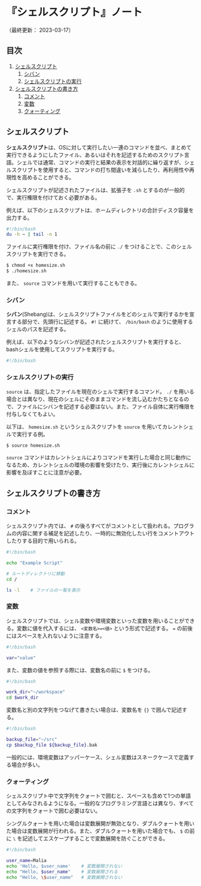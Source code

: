 # 『シェルスクリプト』ノート

（最終更新： 2023-03-17）


## 目次

1. [シェルスクリプト](#シェルスクリプト)
	1. [シバン](#シバン)
	1. [シェルスクリプトの実行](#シェルスクリプトの実行)
1. [シェルスクリプトの書き方](#シェルスクリプトの書き方)
	1. [コメント](#コメント)
	1. [変数](#変数)
	1. [クォーティング](#クォーティング)


## シェルスクリプト

**シェルスクリプト**は、OSに対して実行したい一連のコマンドを並べ、まとめて実行できるようにしたファイル、あるいはそれを記述するためのスクリプト言語。シェルでは通常、コマンドの実行と結果の表示を対話的に繰り返すが、シェルスクリプトを使用すると、コマンドの打ち間違いを減らしたり、再利用性や再現性を高めることができる。

シェルスクリプトが記述されたファイルは、拡張子を `.sh` とするのが一般的で、実行権限を付けておく必要がある。

例えば、以下のシェルスクリプトは、ホームディレクトリの合計ディスク容量を出力する。

```sh
#!/bin/bash
du -h ~ | tail -n 1
```

ファイルに実行権限を付け、ファイル名の前に `./` をつけることで、このシェルスクリプトを実行できる。

```sh
$ chmod +x homesize.sh
$ ./homesize.sh
```

また、 `source` コマンドを用いて実行することもできる。

### シバン

**シバン**(Shebang)は、シェルスクリプトファイルをどのシェルで実行するかを宣言する部分で、先頭行に記述する。 `#!` に続けて、 `/bin/bash` のように使用するシェルのパスを記述する。

例えば、以下のようなシバンが記述されたシェルスクリプトを実行すると、bashシェルを使用してスクリプトを実行する。

```sh
#!/bin/bash
```

### シェルスクリプトの実行

`source` は、指定したファイルを現在のシェルで実行するコマンド。 `./` を用いる場合とは異なり、現在のシェルにそのままコマンドを流し込むかたちとなるので、ファイルにシバンを記述する必要はない。また、ファイル自体に実行権限を付与しなくてもよい。

以下は、 `homesize.sh` というシェルスクリプトを `source` を用いてカレントシェルで実行する例。

```sh
$ source homesize.sh
```

`source` コマンドはカレントシェルによりコマンドを実行した場合と同じ動作になるため、カレントシェルの環境の影響を受けたり、実行後にカレントシェルに影響を及ぼすことに注意が必要。


## シェルスクリプトの書き方

### コメント

シェルスクリプト内では、 `#` の後ろすべてがコメントとして扱われる。プログラムの内容に関する補足を記述したり、一時的に無効化したい行をコメントアウトしたりする目的で用いられる。

```sh
#!/bin/bash

echo "Example Script"

# ルートディレクトリに移動
cd /

ls -l    # ファイルの一覧を表示
```

### 変数

シェルスクリプトでは、シェル変数や環境変数といった変数を用いることができる。変数に値を代入するには、 `<変数名>=<値>` という形式で記述する。 `=` の前後にはスペースを入れないように注意する。

```sh
#!/bin/bash

var="value"
```

また、変数の値を参照する際には、変数名の前に `$` をつける。

```sh
#!/bin/bash

work_dir="~/workspace"
cd $work_dir
```

変数名と別の文字列をつなげて書きたい場合は、変数名を `{}` で囲んで記述する。

```sh
#!/bin/bash

backup_file="~/src"
cp $backup_file ${backup_file}.bak
```

一般的には、環境変数はアッパーケース、シェル変数はスネークケースで定義する場合が多い。

### クォーティング

シェルスクリプト中で文字列をクォートで囲むと、スペースも含めて1つの単語としてみなされるようになる。一般的なプログラミング言語とは異なり、すべての文字列をクォートで囲む必要はない。

シングルクォートを用いた場合は変数展開が無効となり、ダブルクォートを用いた場合は変数展開が行われる。また、ダブルクォートを用いた場合でも、 `$` の前に `\` を記述してエスケープすることで変数展開を防ぐことができる。

```sh
#!/bin/bash

user_name=Malia
echo 'Hello, $user_name'    # 変数展開されない
echo "Hello, $user_name"    # 変数展開される
echo "Hello, \$user_name"   # 変数展開されない
```

